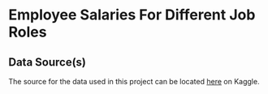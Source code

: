# Employee Salaries For Different Job Roles

## Data Source(s)

The source for the data used in this project can be located [here](https://www.kaggle.com/datasets/sujaykapadnis/tornados) on Kaggle.
